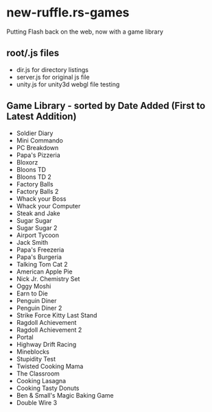 # new-ruffle.rs-games

Putting Flash back on the web, now with a game library

## root/.js files

- dir.js for directory listings
- server.js for original js file
- unity.js for unity3d webgl file testing

## Game Library - sorted by Date Added (First to Latest Addition)

- Soldier Diary
- Mini Commando
- PC Breakdown
- Papa's Pizzeria
- Bloxorz
- Bloons TD
- Bloons TD 2
- Factory Balls
- Factory Balls 2
- Whack your Boss
- Whack your Computer
- Steak and Jake
- Sugar Sugar
- Sugar Sugar 2
- Airport Tycoon
- Jack Smith
- Papa's Freezeria
- Papa's Burgeria
- Talking Tom Cat 2
- American Apple Pie
- Nick Jr. Chemistry Set
- Oggy Moshi
- Earn to Die
- Penguin Diner
- Penguin Diner 2
- Strike Force Kitty Last Stand
- Ragdoll Achievement
- Ragdoll Achievement 2
- Portal
- Highway Drift Racing
- Mineblocks
- Stupidity Test
- Twisted Cooking Mama
- The Classroom
- Cooking Lasagna
- Cooking Tasty Donuts
- Ben & Small's Magic Baking Game
- Double Wire 3
